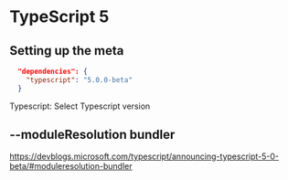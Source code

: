 # TypeScript 5

## Setting up the meta

```json
  "dependencies": {  
    "typescript": "5.0.0-beta"
  }
```

Typescript: Select Typescript version

## --moduleResolution bundler

<https://devblogs.microsoft.com/typescript/announcing-typescript-5-0-beta/#moduleresolution-bundler>

